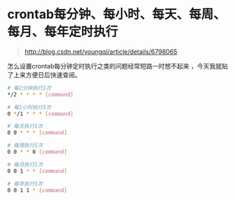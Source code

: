 # crontab每分钟、每小时、每天、每周、每月、每年定时执行

> http://blog.csdn.net/youngqj/article/details/6798065

怎么设置crontab每分钟定时执行之类的问题经常短路一时想不起来 ，今天我就贴了上来方便日后快速查阅。

```bash
# 每2分钟执行1次
*/2 * * * * [command]

# 每1小时执行1次
0 */1 * * * [command]

# 每天执行1次
0 0 * * * [command]

# 每周执行1次
0 0 * * 0 [command]

# 每月执行1次
0 0 1 * * [command]

# 每年执行1次
0 0 1 1 * [command]
```